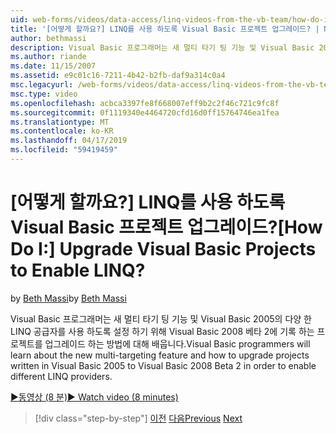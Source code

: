 ```yaml
---
uid: web-forms/videos/data-access/linq-videos-from-the-vb-team/how-do-i-upgrade-visual-basic-projects-to-enable-linq
title: '[어떻게 할까요?] LINQ를 사용 하도록 Visual Basic 프로젝트 업그레이드? | Microsoft 문서'
author: bethmassi
description: Visual Basic 프로그래머는 새 멀티 타기 팅 기능 및 Visual Basic 2005의 Visual Basic 2008 Beta로 작성 된 프로젝트를 업그레이드 하는 방법에 대해 알아보기...
ms.author: riande
ms.date: 11/15/2007
ms.assetid: e9c01c16-7211-4b42-b2fb-daf9a314c0a4
msc.legacyurl: /web-forms/videos/data-access/linq-videos-from-the-vb-team/how-do-i-upgrade-visual-basic-projects-to-enable-linq
msc.type: video
ms.openlocfilehash: acbca3397fe8f668007eff9b2c2f46c721c9fc8f
ms.sourcegitcommit: 0f1119340e4464720cfd16d0ff15764746ea1fea
ms.translationtype: MT
ms.contentlocale: ko-KR
ms.lasthandoff: 04/17/2019
ms.locfileid: "59419459"
---
```

# <a name="how-do-i-upgrade-visual-basic-projects-to-enable-linq"></a><span data-ttu-id="076e7-104">[어떻게 할까요?] LINQ를 사용 하도록 Visual Basic 프로젝트 업그레이드?</span><span class="sxs-lookup"><span data-stu-id="076e7-104">[How Do I:] Upgrade Visual Basic Projects to Enable LINQ?</span></span>

<span data-ttu-id="076e7-105">by [Beth Massi](https://github.com/bethmassi)</span><span class="sxs-lookup"><span data-stu-id="076e7-105">by [Beth Massi](https://github.com/bethmassi)</span></span>

<span data-ttu-id="076e7-106">Visual Basic 프로그래머는 새 멀티 타기 팅 기능 및 Visual Basic 2005의 다양 한 LINQ 공급자를 사용 하도록 설정 하기 위해 Visual Basic 2008 베타 2에 기록 하는 프로젝트를 업그레이드 하는 방법에 대해 배웁니다.</span><span class="sxs-lookup"><span data-stu-id="076e7-106">Visual Basic programmers will learn about the new multi-targeting feature and how to upgrade projects written in Visual Basic 2005 to Visual Basic 2008 Beta 2 in order to enable different LINQ providers.</span></span>

[<span data-ttu-id="076e7-107">&#9654;동영상 (8 분)</span><span class="sxs-lookup"><span data-stu-id="076e7-107">&#9654; Watch video (8 minutes)</span></span>](https://channel9.msdn.com/Blogs/ASP-NET-Site-Videos/how-do-i-upgrade-visual-basic-projects-to-enable-linq)

> [!div class="step-by-step"]
> <span data-ttu-id="076e7-108">[이전](how-do-i-perform-group-and-aggregate-queries.md)
> [다음](how-do-i-get-started-with-linq-to-xml.md)</span><span class="sxs-lookup"><span data-stu-id="076e7-108">[Previous](how-do-i-perform-group-and-aggregate-queries.md)
[Next](how-do-i-get-started-with-linq-to-xml.md)</span></span>
